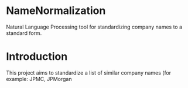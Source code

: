 # NameNormalization
Natural Language Processing tool for standardizing company names to a standard form.

# Introduction
This project aims to standardize a list of similar company names (for example: JPMC, JPMorgan